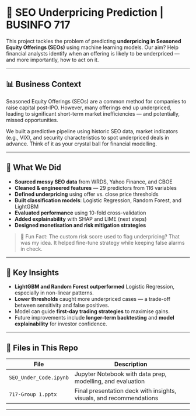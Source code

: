 # 🧠 SEO Underpricing Prediction | BUSINFO 717

This project tackles the problem of predicting **underpricing in Seasoned Equity Offerings (SEOs)** using machine learning models. Our aim? Help financial analysts identify when an offering is likely to be underpriced — and more importantly, how to act on it.

---

## 📊 Business Context
Seasoned Equity Offerings (SEOs) are a common method for companies to raise capital post-IPO. However, many offerings end up underpriced, leading to significant short-term market inefficiencies — and potentially, missed opportunities.

We built a predictive pipeline using historic SEO data, market indicators (e.g., VIX), and security characteristics to spot underpriced deals in advance. Think of it as your crystal ball for financial modelling.

---

## 🔧 What We Did

- **Sourced messy SEO data** from WRDS, Yahoo Finance, and CBOE
- **Cleaned & engineered features** — 29 predictors from 116 variables
- **Defined underpricing** using offer vs. close price thresholds
- **Built classification models**: Logistic Regression, Random Forest, and LightGBM
- **Evaluated performance** using 10-fold cross-validation
- **Added explainability** with SHAP and LIME (next steps)
- **Designed monetisation and risk mitigation strategies**

> 🧪 Fun Fact: The custom risk score used to flag underpricing? That was my idea. It helped fine-tune strategy while keeping false alarms in check.

---

## 🚀 Key Insights

- **LightGBM and Random Forest outperformed** Logistic Regression, especially in non-linear patterns.
- **Lower thresholds** caught more underpriced cases — a trade-off between sensitivity and false positives.
- Model can guide **first-day trading strategies** to maximise gains.
- Future improvements include **longer-term backtesting** and **model explainability** for investor confidence.

---

## 📂 Files in This Repo

| File | Description |
|------|-------------|
| `SEO_Under_Code.ipynb` | Jupyter Notebook with data prep, modelling, and evaluation |
| `717-Group 1.pptx` | Final presentation deck with insights, visuals, and recommendations |



---
